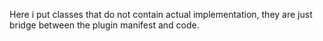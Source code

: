 Here i put classes that do not contain actual implementation, they are just bridge between the plugin manifest and code.
